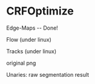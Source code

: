# CRFOptimize


Edge-Maps -- Done!

Flow  (under linux)

Tracks (under linux)

original png


Unaries: raw segmentation result
